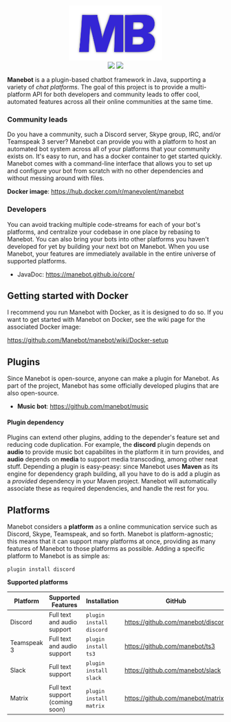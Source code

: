 <p align="center">
  <img height="128" src="https://github.com/manebot/manebot/raw/master/manebot.png">
  <br/>
  <a href="https://discord.gg/qJPzQX3"><img height="28" src="https://img.shields.io/discord/563010101254815776.svg?label=Discord&logo=discord&style=for-the-badge"></a> <img height="28" src="https://img.shields.io/github/issues/manebot/manebot.svg?style=for-the-badge">
</p>

**Manebot** is a a plugin-based chatbot framework in Java, supporting a variety of *chat platforms*. The goal of this project is to provide a multi-platform API for both developers and community leads to offer cool, automated features across all their online communities at the same time.

### Community leads

Do you have a community, such a Discord server, Skype group, IRC, and/or Teamspeak 3 server? Manebot can provide you with a platform to host an automated bot system across all of your platforms that your community exists on. It's easy to run, and has a docker container to get started quickly. Manebot comes with a command-line interface that allows you to set up and configure your bot from scratch with no other dependencies and without messing around with files.

**Docker image**: https://hub.docker.com/r/manevolent/manebot

### Developers

You can avoid tracking multiple code-streams for each of your bot's platforms, and centralize your codebase in one place by rebasing to Manebot. You can also bring your bots into other platforms you haven't developed for yet by building your next bot on Manebot. When you use Manebot, your features are immediately available in the entire universe of supported platforms.

* JavaDoc: https://manebot.github.io/core/

## Getting started with Docker

I recommend you run Manebot with Docker, as it is designed to do so.  If you want to get started with Manebot on Docker, see the wiki page for the associated Docker image:

https://github.com/Manebot/manebot/wiki/Docker-setup

## Plugins

Since Manebot is open-source, anyone can make a plugin for Manebot. As part of the project, Manebot has some officially developed plugins that are also open-source.

* **Music bot**: https://github.com/manebot/music

#### Plugin dependency

Plugins can extend other plugins, adding to the depender's feature set and reducing code duplication. For example, the **discord** plugin depends on **audio** to provide music bot capabilites in the platform it in turn provides, and **audio** depends on **media** to support media transcoding, among other neat stuff. Depending a plugin is easy-peasy: since Manebot uses **Maven** as its engine for dependency graph building, all you have to do is add a plugin as a *provided* dependency in your Maven project. Manebot will automatically associate these as required dependencies, and handle the rest for you.

## Platforms

Manebot considers a **platform** as a online communication service such as Discord, Skype, Teamspeak, and so forth. Manebot is platform-agnostic; this means that it can support many platforms at once, providing as many features of Manebot to those platforms as possible. Adding a specific platform to Manebot is as simple as:
```
plugin install discord
```


**Supported platforms**

| **Platform** 	| **Supported Features**              	| **Installation**         	| **GitHub**                                    	|
|--------------	|-------------------------------------	|--------------------------	|-----------------------------------------------	|
| Discord      	| Full text and audio support         	| `plugin install discord` 	| https://github.com/manebot/discord 	|
| Teamspeak 3  	| Full text and audio support 	        | `plugin install ts3`     	| https://github.com/manebot/ts3     	|
| Slack        	| Full text support                   	| `plugin install slack`   	| https://github.com/manebot/slack   	|
| Matrix       	| Full text support (coming soon)      	| `plugin install matrix`  	| https://github.com/manebot/matrix  	|
